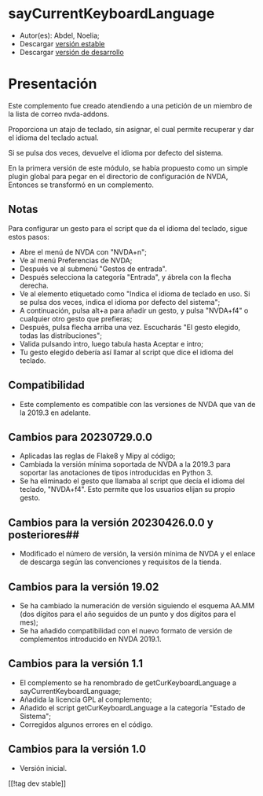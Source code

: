 # sayCurrentKeyboardLanguage #

* Autor(es): Abdel, Noelia;
* Descargar [versión
  estable](https://www.nvaccess.org/addonStore/legacy?file=sayCurrentKeyboardLanguage)
* Descargar [versión de
  desarrollo](https://www.nvaccess.org/addonStore/legacy?file=sayCurrentKeyboardLanguage)

# Presentación #

Este complemento fue creado atendiendo a una petición de un miembro de la
lista de correo nvda-addons.

Proporciona un atajo de teclado, sin asignar, el cual permite recuperar y
dar el idioma del teclado actual.

Si se pulsa dos veces, devuelve el idioma por defecto del sistema.

En la primera versión de este módulo, se había propuesto como un simple
plugin global para pegar en el directorio de configuración de NVDA, Entonces
se transformó en un complemento.

## Notas ##

Para configurar un gesto para el script que da el idioma del teclado, sigue
estos pasos:

* Abre el menú de NVDA con "NVDA+n";
* Ve al menú Preferencias de NVDA;
* Después ve al submenú "Gestos de entrada".
* Después selecciona la categoría "Entrada", y ábrela con la flecha derecha.
* Ve al elemento etiquetado como "Indica el idioma de teclado en uso. Si se
  pulsa dos veces, indica el idioma por defecto del sistema";
* A continuación, pulsa alt+a para añadir un gesto, y pulsa "NVDA+f4" o
  cualquier otro gesto que prefieras;
* Después, pulsa flecha arriba una vez. Escucharás "El gesto elegido, todas
  las distribuciones";
* Valida pulsando intro, luego tabula hasta Aceptar e intro;
* Tu gesto elegido debería así llamar al script que dice el idioma del
  teclado.

## Compatibilidad ##

* Este complemento es compatible con las versiones de NVDA que van de la
  2019.3 en adelante.

## Cambios para 20230729.0.0 ##

* Aplicadas las reglas de Flake8 y Mipy al código;
* Cambiada la versión mínima soportada de NVDA a la 2019.3 para soportar las
  anotaciones de tipos introducidas en Python 3.
* Se ha eliminado el gesto que llamaba al script que decía el idioma del
  teclado, "NVDA+f4". Esto permite que los usuarios elijan su propio gesto.

## Cambios para la versión 20230426.0.0 y posteriores##

* Modificado el número de versión, la versión mínima de NVDA y el enlace de
  descarga según las convenciones y requisitos de la tienda.

## Cambios para la versión 19.02 ##

* Se ha cambiado la numeración de versión siguiendo el esquema AA.MM (dos
  dígitos para el año seguidos de un punto y dos dígitos para el mes);
* Se ha añadido compatibilidad con el nuevo formato de versión de
  complementos introducido en NVDA 2019.1.

## Cambios para la versión 1.1 ##

* El complemento se ha renombrado de getCurKeyboardLanguage a
  sayCurrentKeyboardLanguage;
* Añadida la licencia GPL al complemento;
* Añadido el script getCurKeyboardLanguage a la categoría "Estado de
  Sistema";
* Corregidos algunos errores en el código.

## Cambios para la versión 1.0 ##

* Versión inicial.

[[!tag dev stable]]

